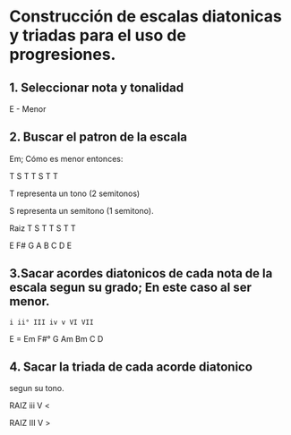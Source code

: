 # Construcción de escalas diatonicas y triadas para el uso de progresiones.

## 1. Seleccionar nota y tonalidad

E - Menor

## 2. Buscar el patron de la escala
Em; Cómo es menor entonces:

T S T T S T T

T representa un tono (2 semitonos) 

S representa un semitono (1 semitono).

Raiz T  S T T S T T

E    F# G A B C D E

## 3.Sacar acordes diatonicos de cada nota de la escala segun su grado; En este caso al ser menor.

    i ii° III iv v VI VII
E = Em F#° G  Am Bm C  D

## 4. Sacar la triada de cada acorde diatonico
segun su tono.

RAIZ iii V <
             
RAIZ III V >






